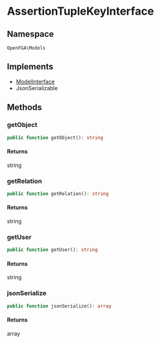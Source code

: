 # AssertionTupleKeyInterface


## Namespace
`OpenFGA\Models`

## Implements
* [ModelInterface](Models/ModelInterface.md)
* JsonSerializable



## Methods
### getObject


```php
public function getObject(): string
```



#### Returns
string

### getRelation


```php
public function getRelation(): string
```



#### Returns
string

### getUser


```php
public function getUser(): string
```



#### Returns
string

### jsonSerialize


```php
public function jsonSerialize(): array
```



#### Returns
array

